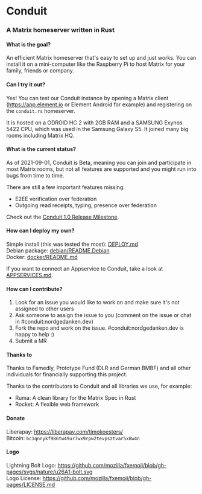 # Conduit
### A Matrix homeserver written in Rust

#### What is the goal?

An efficient Matrix homeserver that's easy to set up and just works. You can install
it on a mini-computer like the Raspberry Pi to host Matrix for your family,
friends or company.


#### Can I try it out?

Yes! You can test our Conduit instance by opening a Matrix client (<https://app.element.io> or Element Android for
example) and registering on the `conduit.rs` homeserver.

It is hosted on a ODROID HC 2 with 2GB RAM and a SAMSUNG Exynos 5422 CPU, which
was used in the Samsung Galaxy S5. It joined many big rooms including Matrix
HQ.


#### What is the current status?

As of 2021-09-01, Conduit is Beta, meaning you can join and participate in most
Matrix rooms, but not all features are supported and you might run into bugs
from time to time.

There are still a few important features missing:

- E2EE verification over federation
- Outgoing read receipts, typing, presence over federation

Check out the [Conduit 1.0 Release Milestone](https://gitlab.com/famedly/conduit/-/milestones/3).


#### How can I deploy my own?

Simple install (this was tested the most): [DEPLOY.md](DEPLOY.md)\
Debian package: [debian/README.Debian](debian/README.Debian)\
Docker: [docker/README.md](docker/README.md)

If you want to connect an Appservice to Conduit, take a look at [APPSERVICES.md](APPSERVICES.md).


#### How can I contribute?

1. Look for an issue you would like to work on and make sure it's not assigned
   to other users
2. Ask someone to assign the issue to you (comment on the issue or chat in
   #conduit:nordgedanken.dev)
3. Fork the repo and work on the issue. #conduit:nordgedanken.dev is happy to help :)
4. Submit a MR


#### Thanks to

Thanks to Famedly, Prototype Fund (DLR and German BMBF) and all other individuals for financially supporting this project.

Thanks to the contributors to Conduit and all libraries we use, for example:

- Ruma: A clean library for the Matrix Spec in Rust
- Rocket: A flexible web framework


#### Donate

Liberapay: <https://liberapay.com/timokoesters/>\
Bitcoin: `bc1qnnykf986tw49ur7wx9rpw2tevpsztvar5x8w4n`


#### Logo

Lightning Bolt Logo: https://github.com/mozilla/fxemoji/blob/gh-pages/svgs/nature/u26A1-bolt.svg \
Logo License: https://github.com/mozilla/fxemoji/blob/gh-pages/LICENSE.md
